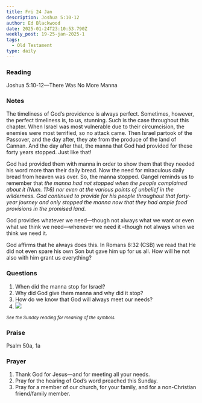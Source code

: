 ```yaml
---
title: Fri 24 Jan
description: Joshua 5:10-12
author: Ed Blackwood
date: 2025-01-24T23:10:53.790Z
weekly_post: 19-25-jan-2025-1
tags:
  - Old Testament
type: daily
---
```

### Reading

Joshua 5:10-12—There Was No More Manna

### Notes

The timeliness of God’s providence is always perfect. Sometimes, however, the perfect timeliness is, to us, stunning. Such is the case throughout this chapter. When Israel was most vulnerable due to their circumcision, the enemies were most terrified, so no attack came. Then Israel partook of the Passover, and the day after, they ate from the produce of the land of Cannan. And the day after that, the manna that God had provided for these forty years stopped. Just like that!

God had provided them with manna in order to show them that they needed his word more than their daily bread. Now the need for miraculous daily bread from heaven was over. So, the manna stopped. Gangel reminds us to remember that *the manna had not stopped when the people complained about it (Num. 11:6) nor even at the various points of unbelief in the wilderness. God continued to provide for his people throughout that forty-year journey and only stopped the manna now that they had ample food provisions in the promised land*.

God provides whatever we need—though not always what we want or even what we think we need—whenever we need it –though not always when we think we need it.

God affirms that he always does this. In Romans 8:32 (CSB) we read that He did not even spare his own Son but gave him up for us all. How will he not also with him grant us everything?

### Questions

1. When did the manna stop for Israel?
2. Why did God give them manna and why did it stop?
3. How do we know that God will always meet our needs?
4. ![](/static/img/family_worship_study_ed-swedish_questions.png)

<div><small><i>See the Sunday reading for meaning of the symbols.</i></small></div>

### Praise

P﻿salm 50a, 1a

### Prayer

1. Thank God for Jesus—and for meeting all your needs.
2. Pray for the hearing of God’s word preached this Sunday.
3. Pray for a member of our church, for your family, and for a non-Christian friend/family member.